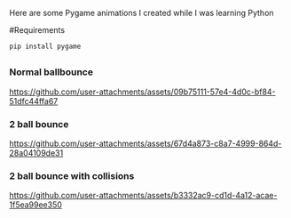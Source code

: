 
Here are some Pygame animations I created while I was learning Python

#Requirements
```
pip install pygame
```

## 
### Normal ballbounce
https://github.com/user-attachments/assets/09b75111-57e4-4d0c-bf84-51dfc44ffa67
### 2 ball bounce
https://github.com/user-attachments/assets/67d4a873-c8a7-4999-864d-28a04109de31
### 2 ball bounce with collisions
https://github.com/user-attachments/assets/b3332ac9-cd1d-4a12-acae-1f5ea99ee350
